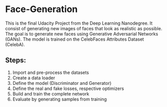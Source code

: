 # Face-Generation

This is the final Udacity Project from the Deep Learning Nanodegree. It consist of generating new images of faces that look as realistic as possible. 
The goal is to generate new faces using Generative Adversarial Networks (GANs). The model is trained on the CelebFaces Attributes Dataset (CelebA). 

## Steps:

1. Import and pre-process the datasets
2. Create a data loader
3. Define the model (Discriminator and Generator)
4. Define the real and fake losses, respective optimizers
5. Build and train the complete network
6. Evaluate by generating samples from training


